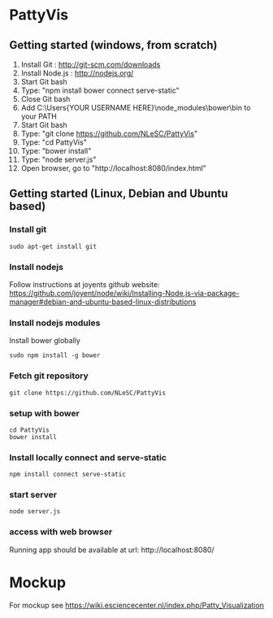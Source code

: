 PattyVis
========

Getting started (windows, from scratch)
---------------------------------------
1. Install Git : 	http://git-scm.com/downloads
2. Install Node.js : 	http://nodejs.org/
3. Start Git bash
4. Type: "npm install bower connect serve-static"
5. Close Git bash
6. Add C:\Users\{YOUR USERNAME HERE}\node_modules\bower\bin to your PATH
7. Start Git bash
8. Type: "git clone https://github.com/NLeSC/PattyVis"
9. Type: "cd PattyVis"
10. Type: "bower install"
11. Type: "node server.js"
12. Open browser, go to "http://localhost:8080/index.html"

Getting started (Linux, Debian and Ubuntu based)
-------------------------------------------------
### Install git
```
sudo apt-get install git
```
### Install nodejs
Follow instructions at joyents github website:
https://github.com/joyent/node/wiki/Installing-Node.js-via-package-manager#debian-and-ubuntu-based-linux-distributions

### Install nodejs modules
Install bower globally
```
sudo npm install -g bower
```

### Fetch git repository
```
git clone https://github.com/NLeSC/PattyVis
```

### setup with bower
```
cd PattyVis
bower install
```
### Install locally connect and serve-static
```
npm install connect serve-static
```

### start server
```
node server.js
```

### access with web browser
Running app should be available at url:
http://localhost:8080/

# Mockup

For mockup see https://wiki.esciencecenter.nl/index.php/Patty_Visualization

